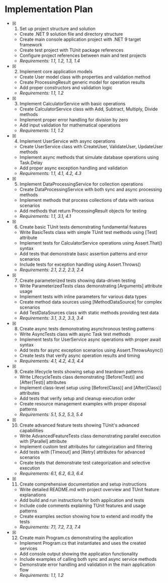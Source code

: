 # Implementation Plan

- [x] 1. Set up project structure and solution





  - Create .NET 9 solution file and directory structure
  - Create main console application project with .NET 9 target framework
  - Create test project with TUnit package references
  - Configure project references between main and test projects
  - _Requirements: 1.1, 1.2, 1.3, 1.4_

- [x] 2. Implement core application models





  - Create User model class with properties and validation method
  - Create ProcessingResult generic model for operation results
  - Add proper constructors and validation logic
  - _Requirements: 1.1, 1.2_

- [x] 3. Implement CalculatorService with basic operations




  - Create CalculatorService class with Add, Subtract, Multiply, Divide methods
  - Implement proper error handling for division by zero
  - Add input validation for mathematical operations
  - _Requirements: 1.1, 1.2_

- [x] 4. Implement UserService with async operations




  - Create UserService class with CreateUser, ValidateUser, UpdateUser methods
  - Implement async methods that simulate database operations using Task.Delay
  - Add proper async exception handling and validation
  - _Requirements: 1.1, 4.1, 4.2, 4.3_

- [x] 5. Implement DataProcessingService for collection operations







  - Create DataProcessingService with both sync and async processing methods
  - Implement methods that process collections of data with various scenarios
  - Add methods that return ProcessingResult objects for testing
  - _Requirements: 1.1, 3.1, 4.1_

- [x] 6. Create basic TUnit tests demonstrating fundamental features




  - Write BasicTests class with simple TUnit test methods using [Test] attribute
  - Implement tests for CalculatorService operations using Assert.That() syntax
  - Add tests that demonstrate basic assertion patterns and error scenarios
  - Include tests for exception handling using Assert.Throws()
  - _Requirements: 2.1, 2.2, 2.3, 2.4_

- [x] 7. Create parameterized tests showing data-driven testing





  - Write ParameterizedTests class demonstrating [Arguments] attribute usage
  - Implement tests with inline parameters for various data types
  - Create method data sources using [MethodDataSource] for complex scenarios
  - Add TestDataSources class with static methods providing test data
  - _Requirements: 3.1, 3.2, 3.3, 3.4_

- [x] 8. Create async tests demonstrating asynchronous testing patterns




  - Write AsyncTests class with async Task test methods
  - Implement tests for UserService async operations with proper await syntax
  - Add tests for async exception scenarios using Assert.ThrowsAsync()
  - Create tests that verify async operation results and timing
  - _Requirements: 4.1, 4.2, 4.3, 4.4_

- [x] 9. Create lifecycle tests showing setup and teardown patterns




  - Write LifecycleTests class demonstrating [Before(Test)] and [After(Test)] attributes
  - Implement class-level setup using [Before(Class)] and [After(Class)] attributes
  - Add tests that verify setup and cleanup execution order
  - Create resource management examples with proper disposal patterns
  - _Requirements: 5.1, 5.2, 5.3, 5.4_

- [x] 10. Create advanced feature tests showing TUnit's advanced capabilities




  - Write AdvancedFeatureTests class demonstrating parallel execution with [Parallel] attribute
  - Implement custom test attributes for categorization and filtering
  - Add tests with [Timeout] and [Retry] attributes for advanced scenarios
  - Create tests that demonstrate test categorization and selective execution
  - _Requirements: 6.1, 6.2, 6.3, 6.4_

- [x] 11. Create comprehensive documentation and setup instructions





  - Write detailed README.md with project overview and TUnit feature explanations
  - Add build and run instructions for both application and tests
  - Include code comments explaining TUnit features and usage patterns
  - Create examples section showing how to extend and modify the tests
  - _Requirements: 7.1, 7.2, 7.3, 7.4_

- [x] 12. Create main Program.cs demonstrating the application




  - Implement Program.cs that instantiates and uses the created services
  - Add console output showing the application functionality
  - Include examples of calling both sync and async service methods
  - Demonstrate error handling and validation in the main application flow
  - _Requirements: 1.1, 1.2_